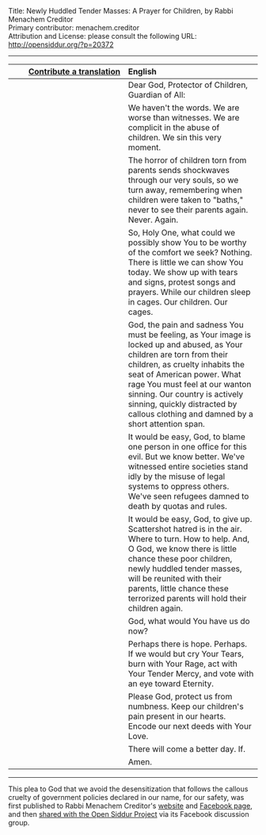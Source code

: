 <html>
<head></head>
<body>
Title: Newly Huddled Tender Masses: A Prayer for Children, by Rabbi Menachem Creditor<br />
Primary contributor: menachem.creditor<br />
Attribution and License: please consult the following URL: <a href="http://opensiddur.org/?p=20372">http://opensiddur.org/?p=20372</a>
<p />
<hr />

<table style="margin-left: auto;margin-right: auto;" class="draggable">
<thead><tr><th id="x" style="text-align: right;"><a href="/contributing/upload/">Contribute a translation</a></th><th style="text-align: left;">English</th></tr></thead>
<tbody>
<tr><td style="vertical-align:top;" width="46%">
<div class="liturgy"><span lang="he">

</span></div></td>
 
<td style="vertical-align:top;" width="53%">
<div class="english">
Dear God, Protector of Children,
Guardian of All:
</div></td></tr>


<tr><td style="vertical-align:top;" width="46%">
<div class="liturgy"><span lang="he">

</span></div></td>
 
<td style="vertical-align:top;" width="53%">
<div class="english">
We haven't the words.
We are worse than witnesses.
We are complicit in the abuse of children.
We sin this very moment.
</div></td></tr>


<tr><td style="vertical-align:top;" width="46%">
<div class="liturgy"><span lang="he">

</span></div></td>
 
<td style="vertical-align:top;" width="53%">
<div class="english">
The horror of children torn from parents sends shockwaves through our very souls, so we turn away, remembering when children were taken to "baths," never to see their parents again. Never. Again.
</div></td></tr>


<tr><td style="vertical-align:top;" width="46%">
<div class="liturgy"><span lang="he">

</span></div></td>
 
<td style="vertical-align:top;" width="53%">
<div class="english">
So, Holy One, what could we possibly show You to be worthy of the comfort we seek? Nothing. There is little we can show You today. We show up with tears and signs, protest songs and prayers. While our children sleep in cages. Our children. Our cages.
</div></td></tr>


<tr><td style="vertical-align:top;" width="46%">
<div class="liturgy"><span lang="he">

</span></div></td>
 
<td style="vertical-align:top;" width="53%">
<div class="english">
God, the pain and sadness You must be feeling, as Your image is locked up and abused, as Your children are torn from their children, as cruelty inhabits the seat of American power. What rage You must feel at our wanton sinning. Our country is actively sinning, quickly distracted by callous clothing and damned by a short attention span.
</div></td></tr>


<tr><td style="vertical-align:top;" width="46%">
<div class="liturgy"><span lang="he">

</span></div></td>
 
<td style="vertical-align:top;" width="53%">
<div class="english">
It would be easy, God, to blame one person in one office for this evil. But we know better. We've witnessed entire societies stand idly by the misuse of legal systems to oppress others. We've seen refugees damned to death by quotas and rules.
</div></td></tr>


<tr><td style="vertical-align:top;" width="46%">
<div class="liturgy"><span lang="he">

</span></div></td>
 
<td style="vertical-align:top;" width="53%">
<div class="english">
It would be easy, God, to give up. Scattershot hatred is in the air. Where to turn. How to help. And, O God, we know there is little chance these poor children, newly huddled tender masses, will be reunited with their parents, little chance these terrorized parents will hold their children again.
</div></td></tr>


<tr><td style="vertical-align:top;" width="46%">
<div class="liturgy"><span lang="he">

</span></div></td>
 
<td style="vertical-align:top;" width="53%">
<div class="english">
God, what would You have us do now?
</div></td></tr>


<tr><td style="vertical-align:top;" width="46%">
<div class="liturgy"><span lang="he">

</span></div></td>
 
<td style="vertical-align:top;" width="53%">
<div class="english">
Perhaps there is hope. Perhaps. If we would but cry Your Tears, burn with Your Rage, act with Your Tender Mercy, and vote with an eye toward Eternity.
</div></td></tr>


<tr><td style="vertical-align:top;" width="46%">
<div class="liturgy"><span lang="he">

</span></div></td>
 
<td style="vertical-align:top;" width="53%">
<div class="english">
Please God, protect us from numbness.
Keep our children's pain present in our hearts.
Encode our next deeds with Your Love.
</div></td></tr>


<tr><td style="vertical-align:top;" width="46%">
<div class="liturgy"><span lang="he">

</span></div></td>
 
<td style="vertical-align:top;" width="53%">
<div class="english">
There will come a better day. If.
</div></td></tr>


<tr><td style="vertical-align:top;" width="46%">
<div class="liturgy"><span lang="he">

</span></div></td>
 
<td style="vertical-align:top;" width="53%">
<div class="english">
Amen.
</div></td></tr>
</tbody></table>

<hr />

This plea to God that we avoid the desensitization that follows the callous cruelty of government policies declared in our name, for our safety, was first published to Rabbi Menachem Creditor's <a href="http://rabbicreditor.blogspot.com/2018/06/newly-huddled-tender-masses-prayer-for.html">website</a> and <a href="https://www.facebook.com/menachemcreditor/photos/a.451476628329602.1073741829.451091841701414/1389625681181354/?type=3&ifg=1">Facebook page</a>, and then <a href="https://www.facebook.com/groups/opensiddur/permalink/10155825128322746/">shared with the Open Siddur Project</a> via its Facebook discussion group.
</body>
</html>